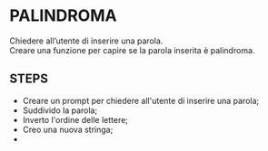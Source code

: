 PALINDROMA
=======

Chiedere all’utente di inserire una parola. <br>
Creare una funzione per capire se la parola inserita è palindroma.

## STEPS

- Creare un prompt per chiedere all'utente di inserire una parola;
- Suddivido la parola;
- Inverto l'ordine delle lettere;
- Creo una nuova stringa;
- 



